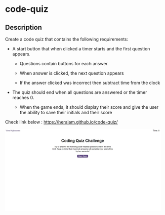 # code-quiz

## Description

Create a code quiz that contains the following requirements:

* A start button that when clicked a timer starts and the first question appears.
 
  * Questions contain buttons for each answer.
  
  * When answer is clicked, the next question appears
  
  * If the answer clicked was incorrect then subtract time from the clock

* The quiz should end when all questions are answered or the timer reaches 0.

  * When the game ends, it should display their score and give the user the ability to save their initials and their score

Check link below :
https://heralam.github.io/code-quiz/

![portfolio demo](./codequiz.jpg)